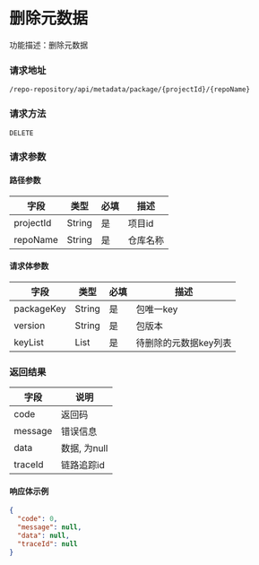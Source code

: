 # 删除元数据
功能描述：删除元数据

### 请求地址
```
/repo-repository/api/metadata/package/{projectId}/{repoName}
```

### 请求方法
`DELETE`
### 请求参数

#### 路径参数

| 字段        | 类型     | 必填  | 描述     |
|-----------|--------|-----|--------|
| projectId | String | 是   | 项目id   |
| repoName  | String | 是   | 仓库名称   |

#### 请求体参数

| 字段         | 类型     | 必填  | 描述           |
|------------|--------|-----|--------------|
| packageKey | String | 是   | 包唯一key       |
| version    | String | 是   | 包版本          |
| keyList    | List   | 是   | 待删除的元数据key列表 |

### 返回结果

| 字段      | 说明        |
|---------|-----------|
| code    | 返回码       |
| message | 错误信息      |
| data    | 数据, 为null |
| traceId | 链路追踪id    |

#### 响应体示例

```json
{
  "code": 0,
  "message": null,
  "data": null,
  "traceId": null
}
```


